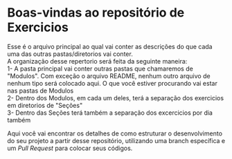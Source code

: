 # Boas-vindas ao repositório de Exercicios 

Esse é o arquivo principal ao qual vai conter as descrições do que cada uma das outras pastas/diretorios vai conter. <br>
A organização desse repertorio será feita da seguinte maneira:<br>
1- A pasta principal vai conter outras pastas que chamaremos de "Modulos". Com exceção o arquivo README, nenhum outro arquivo de nenhum tipo será colocado aqui. O que você estiver procurando vai estar nas pastas de Modulos <br>
2- Dentro dos Modulos, em cada um deles, terá a separação dos exercicios em diretorios de "Seções"<br> 
3- Dentro das Seções terá também a separação dos excercicios por dia também <br>

Aqui você vai encontrar os detalhes de como estruturar o desenvolvimento do seu projeto a partir desse repositório, utilizando uma branch específica e um _Pull Request_ para colocar seus códigos.
